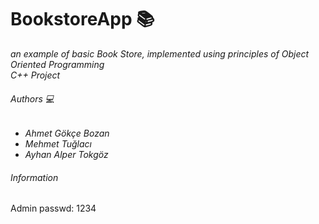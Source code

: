 # BookstoreApp :books: 
_an example of basic Book Store, implemented using principles of Object Oriented Programming_<br />
_C++ Project_
###### Authors  :computer:
- _Ahmet Gökçe Bozan_
- _Mehmet Tuğlacı_
- _Ayhan Alper Tokgöz_

###### Information
Admin passwd: 1234
